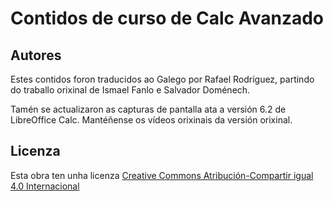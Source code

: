 # Contidos de curso de Calc Avanzado

## Autores

Estes contidos foron traducidos ao Galego por Rafael Rodríguez, partindo do traballo orixinal de Ismael Fanlo e Salvador Doménech.

Tamén se actualizaron as capturas de pantalla ata a versión 6.2 de LibreOffice Calc. Mantéñense os vídeos orixinais da versión orixinal.

## Licenza

Esta obra ten unha licenza <a href="http://creativecommons.org/licenses/by-sa/4.0/">Creative Commons Atribución-Compartir igual 4.0 Internacional</a>
